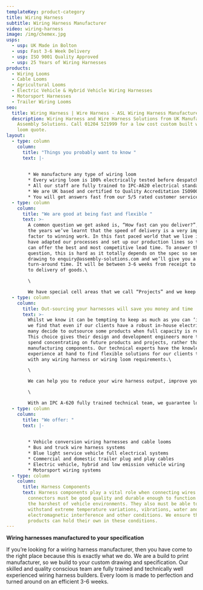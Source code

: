 ```yaml
---
templateKey: product-category
title: Wiring Harness
subtitle: Wiring Harness Manufacturer
video: wiring-harness
image: /img/chemex.jpg
usps:
  - usp: UK Made in Bolton
  - usp: Fast 3-6 Week Delivery
  - usp: ISO 9001 Quality Approved
  - usp: 25 Years of Wiring Harnesses
products:
  - Wiring Looms
  - Cable Looms
  - Agricultural Looms
  - Electric Vehicle & Hybrid Vehicle Wiring Harnesses
  - Motorsport Harnesses
  - Trailer Wiring Looms
seo:
  title: Wiring Harness | Wire Harness - ASL Wiring Harness Manufacturer
  description: Wiring Harness and Wire Harness Solutions from UK Manufacturer
    Assembly Solutions. Call 01204 521999 for a low cost custom built wiring
    loom quote.
layout:
  - type: column
    column:
      title: "Things you probably want to know "
      text: |-
        

        * We manufacture any type of wiring loom
        * Every wiring loom is 100% electrically tested before despatch
        * All our staff are fully trained to IPC-A620 electrical standards
        * We are UK based and certified to Quality Accreditation ISO9001
        * You will get answers fast from our 5/5 rated customer service
  - type: column
    column:
      title: "We are good at being fast and flexible "
      text: >-
        A common question we get asked is, “How fast can you deliver?”, and over
        the years we’ve learnt that the speed of delivery is a very important
        factor to winning work. In this fast paced world that we live in, we
        have adapted our processes and set up our production lines so that we
        can offer the best and most competitive lead time. To answer the
        question, this is hard as it totally depends on the spec so send your
        drawing to enquiry@assembly-solutions.com and we’ll give you a
        turn-around time. It will be between 3-6 weeks from receipt to enquiry
        to delivery of goods.\

        \

        We have special cell areas that we call “Projects” and we keep these cells free for when a quick job comes on that needs urgent attention and fast turnaround. Other cell areas are set up for routine and planned manufacture where customers will have a 6-12 month scheduled order.
  - type: column
    column:
      title: Out-sourcing your harnesses will save you money and time
      text: >-
        Whilst we know it can be tempting to keep as much as you can ‘in-house’,
        we find that even if our clients have a robust in-house electrical team,
        many decide to outsource some products when full capacity is reached.
        This choice gives their design and development engineers more time to
        spend concentrating on future products and projects, rather than simply
        manufacturing components. Our technical experts have the knowledge and
        experience at hand to find flexible solutions for our clients to help
        with any wiring harness or wiring loom requirements.\

        \

        We can help you to reduce your wire harness output, improve your wire harness quality and remove your wire harness bottlenecks. As well as working from drawings and bills of materials, we can also reverse engineer from a prototype and work with you to ensure we’re giving you the most competitively priced solution.\

        \

        With an IPC A-620 fully trained technical team, we guarantee low costs and high quality for all your wiring harness requirements. Our expertise and knowledge base in vehicle high voltage and battery technologies ensures we are market leaders within the electrical wiring industry.
  - type: column
    column:
      title: "We offer: "
      text: |-
        

        * Vehicle conversion wiring harnesses and cable looms
        * Bus and truck wire harness systems
        * Blue light service vehicle full electrical systems
        * Commercial and domestic trailer plug and play cables
        * Electric vehicle, hybrid and low emission vehicle wiring
        * Motorsport wiring systems
  - type: column
    column:
      title: Harness Components
      text: Harness components play a vital role when connecting wires and cables. The
        connectors must be good quality and durable enough to function in even
        the harshest of vehicle environments. They also must be able to
        withstand extreme temperature variations, vibrations, water and
        electromagnetic interference and other conditions. We ensure that our
        products can hold their own in these conditions.
---
```

**Wiring harnesses manufactured to your specification**

If you’re looking for a wiring harness manufacturer, then you have come to the right place because this is exactly what we do. We are a build to print manufacturer, so we build to your custom drawing and specification. Our skilled and quality conscious team are fully trained and technically well experienced wiring harness builders. Every loom is made to perfection and turned around on an efficient 3-6 weeks.